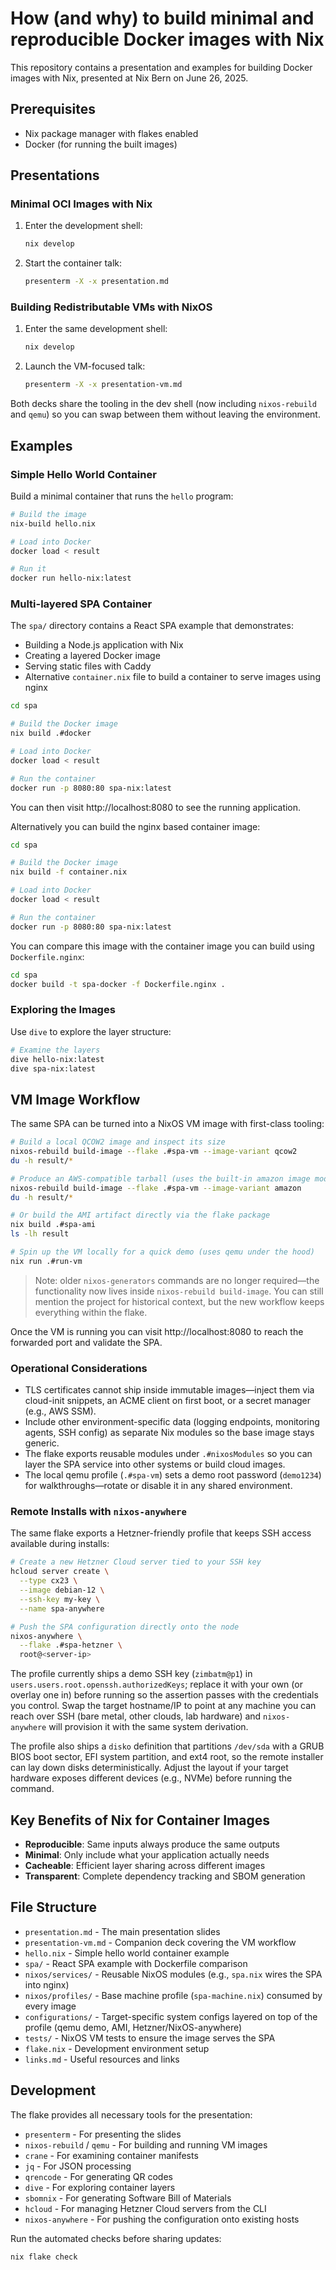 # How (and why) to build minimal and reproducible Docker images with Nix

This repository contains a presentation and examples for building Docker images with Nix, presented at Nix Bern on June 26, 2025.

## Prerequisites

- Nix package manager with flakes enabled
- Docker (for running the built images)

## Presentations

### Minimal OCI Images with Nix

1. Enter the development shell:

   ```bash
   nix develop
   ```

2. Start the container talk:

   ```bash
   presenterm -X -x presentation.md
   ```

### Building Redistributable VMs with NixOS

1. Enter the same development shell:

   ```bash
   nix develop
   ```

2. Launch the VM-focused talk:

   ```bash
   presenterm -X -x presentation-vm.md
   ```

Both decks share the tooling in the dev shell (now including `nixos-rebuild` and `qemu`) so you can swap between them without leaving the environment.

## Examples

### Simple Hello World Container

Build a minimal container that runs the `hello` program:

```bash
# Build the image
nix-build hello.nix

# Load into Docker
docker load < result

# Run it
docker run hello-nix:latest
```

### Multi-layered SPA Container

The `spa/` directory contains a React SPA example that demonstrates:

- Building a Node.js application with Nix
- Creating a layered Docker image
- Serving static files with Caddy
- Alternative `container.nix` file to build a container to serve images using nginx

```bash
cd spa

# Build the Docker image
nix build .#docker

# Load into Docker
docker load < result

# Run the container
docker run -p 8080:80 spa-nix:latest
```

You can then visit http://localhost:8080 to see the running application.

Alternatively you can build the nginx based container image:

```bash
cd spa

# Build the Docker image
nix build -f container.nix

# Load into Docker
docker load < result

# Run the container
docker run -p 8080:80 spa-nix:latest
```

You can compare this image with the container image you can build using `Dockerfile.nginx`:

```bash
cd spa
docker build -t spa-docker -f Dockerfile.nginx .
```

### Exploring the Images

Use `dive` to explore the layer structure:

```bash
# Examine the layers
dive hello-nix:latest
dive spa-nix:latest
```

## VM Image Workflow

The same SPA can be turned into a NixOS VM image with first-class tooling:

```bash
# Build a local QCOW2 image and inspect its size
nixos-rebuild build-image --flake .#spa-vm --image-variant qcow2
du -h result/*

# Produce an AWS-compatible tarball (uses the built-in amazon image module)
nixos-rebuild build-image --flake .#spa-vm --image-variant amazon
du -h result/*

# Or build the AMI artifact directly via the flake package
nix build .#spa-ami
ls -lh result

# Spin up the VM locally for a quick demo (uses qemu under the hood)
nix run .#run-vm
```

> Note: older `nixos-generators` commands are no longer required—the functionality now lives inside `nixos-rebuild build-image`. You can still mention the project for historical context, but the new workflow keeps everything within the flake.

Once the VM is running you can visit http://localhost:8080 to reach the forwarded port and validate the SPA.

### Operational Considerations

- TLS certificates cannot ship inside immutable images—inject them via cloud-init snippets, an ACME client on first boot, or a secret manager (e.g., AWS SSM).
- Include other environment-specific data (logging endpoints, monitoring agents, SSH config) as separate Nix modules so the base image stays generic.
- The flake exports reusable modules under `.#nixosModules` so you can layer the SPA service into other systems or build cloud images.
- The local qemu profile (`.#spa-vm`) sets a demo root password (`demo1234`) for walkthroughs—rotate or disable it in any shared environment.

### Remote Installs with `nixos-anywhere`

The same flake exports a Hetzner-friendly profile that keeps SSH access available during installs:

```bash
# Create a new Hetzner Cloud server tied to your SSH key
hcloud server create \
  --type cx23 \
  --image debian-12 \
  --ssh-key my-key \
  --name spa-anywhere

# Push the SPA configuration directly onto the node
nixos-anywhere \
  --flake .#spa-hetzner \
  root@<server-ip>
```

The profile currently ships a demo SSH key (`zimbatm@p1`) in `users.users.root.openssh.authorizedKeys`; replace it with your own (or overlay one in) before running so the assertion passes with the credentials you control. Swap the target hostname/IP to point at any machine you can reach over SSH (bare metal, other clouds, lab hardware) and `nixos-anywhere` will provision it with the same system derivation.

The profile also ships a `disko` definition that partitions `/dev/sda` with a GRUB BIOS boot sector, EFI system partition, and ext4 root, so the remote installer can lay down disks deterministically. Adjust the layout if your target hardware exposes different devices (e.g., NVMe) before running the command.

## Key Benefits of Nix for Container Images

- **Reproducible**: Same inputs always produce the same outputs
- **Minimal**: Only include what your application actually needs
- **Cacheable**: Efficient layer sharing across different images
- **Transparent**: Complete dependency tracking and SBOM generation

## File Structure

- `presentation.md` - The main presentation slides
- `presentation-vm.md` - Companion deck covering the VM workflow
- `hello.nix` - Simple hello world container example
- `spa/` - React SPA example with Dockerfile comparison
- `nixos/services/` - Reusable NixOS modules (e.g., `spa.nix` wires the SPA into nginx)
- `nixos/profiles/` - Base machine profile (`spa-machine.nix`) consumed by every image
- `configurations/` - Target-specific system configs layered on top of the profile (qemu demo, AMI, Hetzner/NixOS-anywhere)
- `tests/` - NixOS VM tests to ensure the image serves the SPA
- `flake.nix` - Development environment setup
- `links.md` - Useful resources and links

## Development

The flake provides all necessary tools for the presentation:

- `presenterm` - For presenting the slides
- `nixos-rebuild` / `qemu` - For building and running VM images
- `crane` - For examining container manifests
- `jq` - For JSON processing
- `qrencode` - For generating QR codes
- `dive` - For exploring container layers
- `sbomnix` - For generating Software Bill of Materials
- `hcloud` - For managing Hetzner Cloud servers from the CLI
- `nixos-anywhere` - For pushing the configuration onto existing hosts

Run the automated checks before sharing updates:

```bash
nix flake check
```
